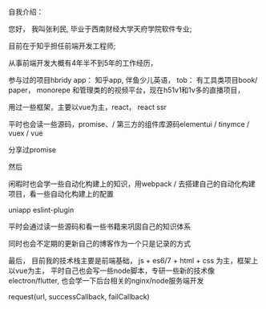 自我介绍：

您好， 我叫张利民, 毕业于西南财经大学天府学院软件专业;

目前在于知乎担任前端开发工程师;

从事前端开发大概有4年半不到5年的工作经历，

参与过的项目hbridy app： 知乎app, 伴鱼少儿英语， 
tob： 有工具类项目book/ paper， monorepe 和管理类的的视频平台，现在h51v1和1v多的直播项目，

用过一些框架，主要以vue为主，react， react ssr

平时也会读一些源码，promise、/ 第三方的组件库源码elementui / tinymce / vuex / vue

分享过promise

然后

闲暇时也会学一些自动化构建上的知识，用webpack / 去搭建自己的自动化构建项目，看一些自动化构建上的配置

uniapp eslint-plugin

平时会通过读一些源码和看一些书籍来巩固自己的知识体系

同时也会不定期的更新自己的博客作为一个只是记录的方式

 最后， 目前我的技术栈主要是前端基础， js + es6/7 + html + css 为主，框架上以vue为主， 平时自己也会写一些node脚本，专研一些新的技术像 electron/flutter, 也会学一下后台相关的nginx/node服务端开发


 request(url, successCallback, failCallback)
